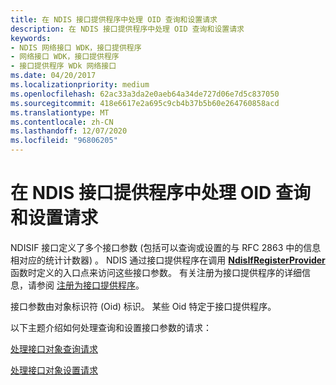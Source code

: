 ```yaml
---
title: 在 NDIS 接口提供程序中处理 OID 查询和设置请求
description: 在 NDIS 接口提供程序中处理 OID 查询和设置请求
keywords:
- NDIS 网络接口 WDK，接口提供程序
- 网络接口 WDK，接口提供程序
- 接口提供程序 WDk 网络接口
ms.date: 04/20/2017
ms.localizationpriority: medium
ms.openlocfilehash: 62ac33a3da2e0aeb64a34de727d06e7d5c837050
ms.sourcegitcommit: 418e6617e2a695c9cb4b37b5b60e264760858acd
ms.translationtype: MT
ms.contentlocale: zh-CN
ms.lasthandoff: 12/07/2020
ms.locfileid: "96806205"
---
```

# <a name="handling-oid-query-and-set-requests-in-an-ndis-interface-provider"></a>在 NDIS 接口提供程序中处理 OID 查询和设置请求





NDISIF 接口定义了多个接口参数 (包括可以查询或设置的与 RFC 2863 中的信息相对应的统计计数器) 。 NDIS 通过接口提供程序在调用 [**NdisIfRegisterProvider**](/windows-hardware/drivers/ddi/ndis/nf-ndis-ndisifregisterprovider) 函数时定义的入口点来访问这些接口参数。 有关注册为接口提供程序的详细信息，请参阅 [注册为接口提供程序](registering-as-an-interface-provider.md)。

接口参数由对象标识符 (Oid) 标识。 某些 Oid 特定于接口提供程序。

以下主题介绍如何处理查询和设置接口参数的请求：

[处理接口对象查询请求](handling-an-interface-object-query-request.md)

[处理接口对象设置请求](handling-an-interface-object-set-request.md)

 

